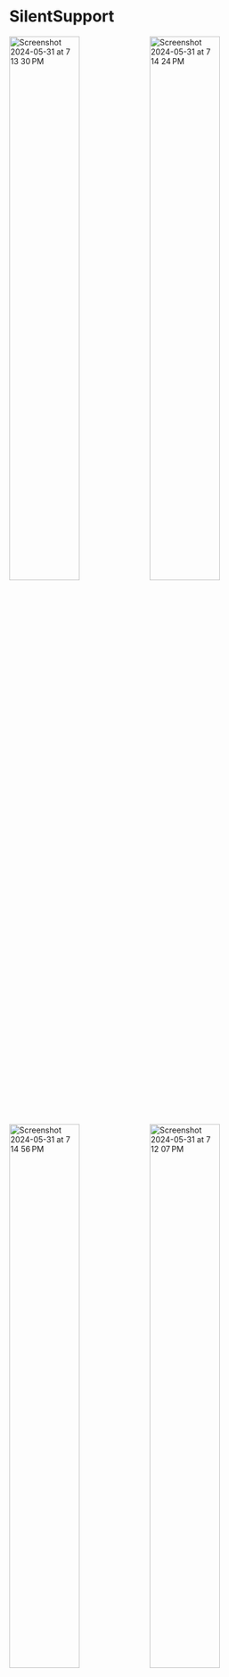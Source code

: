 # SilentSupport

<img width="50%" alt="Screenshot 2024-05-31 at 7 13 30 PM" src="https://github.com/YevheniiaSimaka/FindHelp/assets/112284703/6516c838-9ce4-494e-8640-be6114ac8393"><img width="50%" alt="Screenshot 2024-05-31 at 7 14 24 PM" src="https://github.com/YevheniiaSimaka/FindHelp/assets/112284703/82dc851b-a5b8-4e52-82a1-c02e817050fe">
<img width="50%" alt="Screenshot 2024-05-31 at 7 14 56 PM" src="https://github.com/YevheniiaSimaka/FindHelp/assets/112284703/ad5a347d-5935-4f44-9c3f-e756e392b450"><img width="50%" alt="Screenshot 2024-05-31 at 7 12 07 PM" src="https://github.com/YevheniiaSimaka/FindHelp/assets/112284703/7fce08b3-4ed7-4d98-bb8b-6aee6c4afcc6">

There are many people who need help, but can't speak up about it, for whatever reason they might have, this site is especially for those, since here, they can speak anonymosly and other people can give them advices, all without anyone revealing their identities. It's a safe place where people can talk about what's on their mind.

## Technologies used

[![Technologies](https://skillicons.dev/icons?i=ts,tailwind,prisma,mongodb,nextjs,react,github)](https://skillicons.dev)

## Demo

[SilentSupport - Live Demo](https://specify-summit-hacks.vercel.app)

## Functionality

- Authentication with password encryption
- Create Help Posts
- Delete Posts
- View your posts
- Advice on others posts
- Grid/List View
- Pomodoro Timer
- Browse Help Hotlines
- Everything is anonymous

## Run Locally

Clone the project

```bash
  git clone https://github.com/YevheniiaSimaka/FindHelp
```

Go to the project directory

```bash
  cd my-project
```

Install dependencies

```bash
  npm i
```

Add .env

```bash
  DATABASE_URL=
  NEXTAUTH_SECRET=
```

Start the server

```bash
  npm run dev
```
